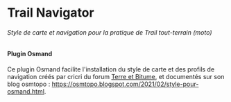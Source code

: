# Trail Navigator

###### Style de carte et navigation pour la pratique de Trail tout-terrain (moto)

#### Plugin Osmand

Ce plugin Osmand facilite l'installation du style de carte et des profils de navigation créés par cricri du forum [Terre et Bitume](https://www.terre-bitume.org/), et documentés sur son blog osmtopo : <https://osmtopo.blogspot.com/2021/02/style-pour-osmand.html>.
